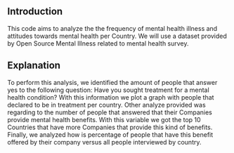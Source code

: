 ## Introduction 

This code aims to analyze the the frequency of mental health illness and attitudes towards mental health per Country. We will use a dataset provided by Open Source Mental Illness related to mental health survey.


## Explanation

To perform this analysis, we identified the amount of people that answer yes to the following question:
Have you sought treatment for a mental health condition?
With this information we plot a graph with people that declared to be in treatment per country.
Other analyze provided was regarding to the number of people that answered that their Companies provide mental health benefits. 
With this variable we got the top 10 Countries that have more Companies that provide this kind of benefits. 
Finally, we analyzed how is percentage of people that have this benefit offered by their company versus all people interviewed by country.


